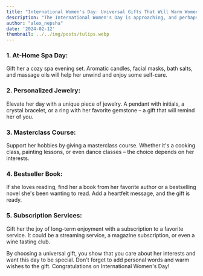 ```yaml
---
title: "International Women's Day: Universal Gifts That Will Warm Women's Hearts"
description: "The International Women's Day is approaching, and perhaps you haven't decided yet on how to delight the important women in your life. Instead of traditional flower bouquets or boxes of chocolates, let's consider universal gifts that are sure to lift spirits and create special memories."
author: "alex_nepsha"
date: '2024-02-12'
thumbnail: ../../img/posts/tulips.webp
---
```


### 1. **At-Home Spa Day:**
Gift her a cozy spa evening set. Aromatic candles, facial masks, bath salts, and massage oils will help her unwind and enjoy some self-care.

### 2. **Personalized Jewelry:**
Elevate her day with a unique piece of jewelry. A pendant with initials, a crystal bracelet, or a ring with her favorite gemstone – a gift that will remind her of you.

### 3. **Masterclass Course:**
Support her hobbies by giving a masterclass course. Whether it's a cooking class, painting lessons, or even dance classes – the choice depends on her interests.

### 4. **Bestseller Book:**
If she loves reading, find her a book from her favorite author or a bestselling novel she's been wanting to read. Add a heartfelt message, and the gift is ready.

### 5. **Subscription Services:**
Gift her the joy of long-term enjoyment with a subscription to a favorite service. It could be a streaming service, a magazine subscription, or even a wine tasting club.

By choosing a universal gift, you show that you care about her interests and want this day to be special. Don't forget to add personal words and warm wishes to the gift. Congratulations on International Women's Day!
